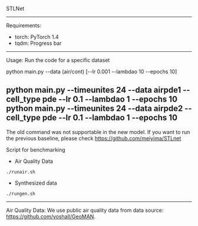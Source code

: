 STLNet

------------------------------------
Requirements:
- torch: PyTorch 1.4
- tqdm: Progress bar

------------------------------------
Usage:
Run the code for a specific dataset

python main.py --data (air/cont) [--lr 0.001 --lambdao 10 --epochs 10]

python main.py --timeunites 24 --data airpde1 --cell_type pde --lr 0.1 --lambdao 1 --epochs 10
python main.py --timeunites 24 --data airpde2 --cell_type pde --lr 0.1 --lambdao 1 --epochs 10
------------------------------------

The old command was not supportable in the new model. If you want to run the previous baseline, please check https://github.com/meiyima/STLnet


Script for benchmarking
- Air Quality Data
```
./runair.sh
```
- Synthesized data
```
./rungen.sh
```

-------------------------------------
Air Quality Data:
We use public air quality data from data source: https://github.com/yoshall/GeoMAN.
